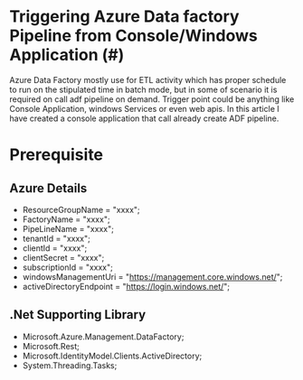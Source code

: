 # Triggering Azure Data factory Pipeline from Console/Windows Application (#)

Azure Data Factory mostly use for ETL activity which has proper schedule to run on the stipulated time in batch mode, but in some of scenario it is required on call adf pipeline on demand. Trigger point could be anything like Console Application, windows Services or even web apis. In this article I have created a console application that call already create ADF pipeline.

# Prerequisite

## Azure Details
- ResourceGroupName = "xxxx";
- FactoryName = "xxxx";
- PipeLineName = "xxxx";
- tenantId = "xxxx";
- clientId = "xxxx";
- clientSecret = "xxxx";
- subscriptionId = "xxxx";
- windowsManagementUri = "https://management.core.windows.net/";
- activeDirectoryEndpoint = "https://login.windows.net/";

## .Net Supporting Library 
- Microsoft.Azure.Management.DataFactory;
- Microsoft.Rest;
- Microsoft.IdentityModel.Clients.ActiveDirectory;
- System.Threading.Tasks;

